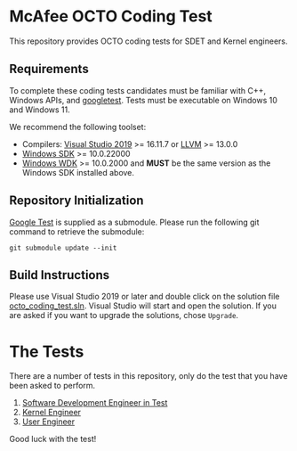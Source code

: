 # McAfee OCTO Coding Test
This repository provides OCTO coding tests for SDET and Kernel engineers.

## Requirements
To complete these coding tests candidates must be familiar with C++, Windows APIs, and [googletest](https://github.com/google/googletest). Tests must be executable on Windows 10 and Windows 11.

We recommend the following toolset:
* Compilers: [Visual Studio 2019](https://visualstudio.microsoft.com/downloads/) >= 16.11.7 or [LLVM](https://llvm.org) >= 13.0.0
* [Windows SDK](https://developer.microsoft.com/en-us/windows/downloads/windows-sdk/) >= 10.0.22000
* [Windows WDK](https://docs.microsoft.com/en-us/windows-hardware/drivers/download-the-wdk) >= 10.0.2000 and **MUST** be the same version as the Windows SDK installed above.

## Repository Initialization
[Google Test](https://github.com/google/googletest) is supplied as a submodule. Please run the following git command to retrieve the submodule:

```git submodule update --init```

## Build Instructions
Please use Visual Studio 2019 or later and double click on the solution file [octo_coding_test.sln](octo_coding_test.sln). Visual Studio will start and open the solution. If you are asked if you want to upgrade the solutions, chose `Upgrade`.

# The Tests
There are a number of tests in this repository, only do the test that you have been asked to perform.
1. [Software Development Engineer in Test](sdet/README.md)
1. [Kernel Engineer](kernel/README.md)
1. [User Engineer](user/README.md)

Good luck with the test!